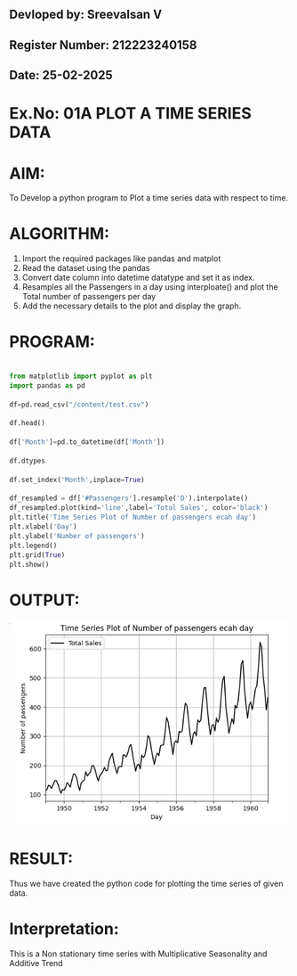 ## Devloped by: Sreevalsan V
## Register Number: 212223240158
##  Date: 25-02-2025

# Ex.No: 01A PLOT A TIME SERIES DATA


# AIM:
To Develop a python program to Plot a time series data with respect to time.

# ALGORITHM:
1. Import the required packages like pandas and matplot
2. Read the dataset using the pandas
3. Convert date column into datetime datatype and set it as index.
4. Resamples all the Passengers in a day using interploate() and plot the Total number of passengers per day
5. Add the necessary details to the plot and display the graph.

# PROGRAM:
```py

from matplotlib import pyplot as plt
import pandas as pd

df=pd.read_csv("/content/test.csv")

df.head()

df['Month']=pd.to_datetime(df['Month'])

df.dtypes

df.set_index('Month',inplace=True)

df_resampled = df['#Passengers'].resample('D').interpolate()
df_resampled.plot(kind='line',label='Total Sales', color='black')
plt.title('Time Series Plot of Number of passengers ecah day')
plt.xlabel('Day')
plt.ylabel('Number of passengers')
plt.legend()
plt.grid(True)
plt.show()
```

# OUTPUT:

![alt text](image.png)

# RESULT:
Thus we have created the python code for plotting the time series of given data.

# Interpretation:

This is a Non stationary time series with Multiplicative Seasonality and Additive Trend
